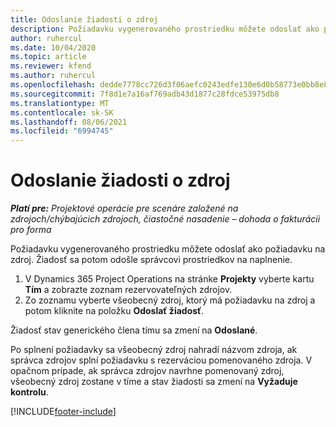 ```yaml
---
title: Odoslanie žiadosti o zdroj
description: Požiadavku vygenerovaného prostriedku môžete odoslať ako požiadavku na zdroj. Žiadosť sa potom odošle správcovi prostriedkov na naplnenie.
author: ruhercul
ms.date: 10/04/2020
ms.topic: article
ms.reviewer: kfend
ms.author: ruhercul
ms.openlocfilehash: dedde7778cc726d3f06aefc0243edfe130e6d0b58773e0bb8e87cfcb13f1cc79
ms.sourcegitcommit: 7f8d1e7a16af769adb43d1877c28fdce53975db8
ms.translationtype: MT
ms.contentlocale: sk-SK
ms.lasthandoff: 08/06/2021
ms.locfileid: "6994745"
---
```

# <a name="submit-a-resource-request"></a>Odoslanie žiadosti o zdroj

_**Platí pre:** Projektové operácie pre scenáre založené na zdrojoch/chýbajúcich zdrojoch, čiastočné nasadenie – dohoda o fakturácii pro forma_

Požiadavku vygenerovaného prostriedku môžete odoslať ako požiadavku na zdroj. Žiadosť sa potom odošle správcovi prostriedkov na naplnenie.

1. V Dynamics 365 Project Operations na stránke **Projekty** vyberte kartu **Tím** a zobrazte zoznam rezervovateľných zdrojov. 
2. Zo zoznamu vyberte všeobecný zdroj, ktorý má požiadavku na zdroj a potom kliknite na položku **Odoslať žiadosť**.

Žiadosť stav generického člena tímu sa zmení na **Odoslané**.

Po splnení požiadavky sa všeobecný zdroj nahradí názvom zdroja, ak správca zdrojov splní požiadavku s rezerváciou pomenovaného zdroja. V opačnom prípade, ak správca zdrojov navrhne pomenovaný zdroj, všeobecný zdroj zostane v tíme a stav žiadosti sa zmení na **Vyžaduje kontrolu**.


[!INCLUDE[footer-include](../includes/footer-banner.md)]